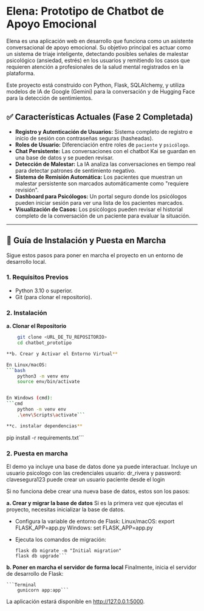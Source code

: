 # Elena: Prototipo de Chatbot de Apoyo Emocional

Elena es una aplicación web en desarrollo que funciona como un asistente conversacional de apoyo emocional. Su objetivo principal es actuar como un sistema de triaje inteligente, detectando posibles señales de malestar psicológico (ansiedad, estrés) en los usuarios y remitiendo los casos que requieren atención a profesionales de la salud mental registrados en la plataforma.

Este proyecto está construido con Python, Flask, SQLAlchemy, y utiliza modelos de IA de Google (Gemini) para la conversación y de Hugging Face para la detección de sentimientos.

## ✅ Características Actuales (Fase 2 Completada)

* **Registro y Autenticación de Usuarios:** Sistema completo de registro e inicio de sesión con contraseñas seguras (hasheadas).
* **Roles de Usuario:** Diferenciación entre roles de `paciente` y `psicólogo`.
* **Chat Persistente:** Las conversaciones con el chatbot Kai se guardan en una base de datos y se pueden revisar.
* **Detección de Malestar:** La IA analiza las conversaciones en tiempo real para detectar patrones de sentimiento negativo.
* **Sistema de Remisión Automática:** Los pacientes que muestran un malestar persistente son marcados automáticamente como "requiere revisión".
* **Dashboard para Psicólogos:** Un portal seguro donde los psicólogos pueden iniciar sesión para ver una lista de los pacientes marcados.
* **Visualización de Casos:** Los psicólogos pueden revisar el historial completo de la conversación de un paciente para evaluar la situación.

---

## 🚀 Guía de Instalación y Puesta en Marcha

Sigue estos pasos para poner en marcha el proyecto en un entorno de desarrollo local.

### 1. Requisitos Previos

* Python 3.10 o superior.
* Git (para clonar el repositorio).

### 2. Instalación

**a. Clonar el Repositorio**
```bash
    git clone <URL_DE_TU_REPOSITORIO>
    cd chatbot_prototipo

**b. Crear y Activar el Entorno Virtual**

En Linux/macOS:
```bash
    python3 -m venv env
    source env/bin/activate


En Windows (cmd):
```cmd
    python -m venv env
    .\env\Scripts\activate```

**c. instalar dependencias**

```
pip install -r requirements.txt```

### 2. Puesta en marcha
El demo ya incluye una base de datos done ya puede interactuar.
Incluye un usuario psicologo con las credenciales usuario: dr_rivera y password: clavesegura123
puede crear un usuario paciente desde el login

Si no funciona debe crear una nueva base de datos, estos son los pasos:


**a.  Crear y migrar la base de datos**
Si es la primera vez que ejecutas el proyecto, necesitas inicializar la base de datos.

* Configura la variable de entorno de Flask:
    Linux/macOS: export FLASK_APP=app.py
    Windows: set FLASK_APP=app.py

* Ejecuta los comandos de migración:
    ```flask db init
    flask db migrate -m "Initial migration"
    flask db upgrade```

**b. Poner en marcha el servidor de forma local**
Finalmente, inicia el servidor de desarrollo de Flask:

    ```Terminal
        gunicorn app:app```

La aplicación estará disponible en http://127.0.0.1:5000.

